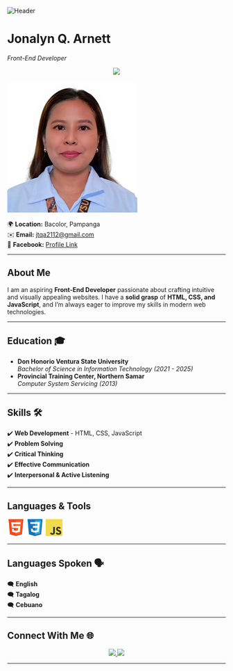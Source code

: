 ![Header](https://capsule-render.vercel.app/api?type=waving&color=gradient&height=100&section=header&text=Welcome!&fontSize=40)

# **Jonalyn Q. Arnett**  
*Front-End Developer*  

<p align="center">
  <img src="https://readme-typing-svg.herokuapp.com?font=Fira+Code&weight=500&pause=1000&color=F7A825&center=true&width=435&lines=Aspiring+Front-End+Developer;Passionate+about+web+design+and+UI%2FUX" />
</p>

![Profile Picture](https://raw.githubusercontent.com/arnettjo211/arnettjo211/refs/heads/main/ID-PIC.png)  

🌍 **Location:** Bacolor, Pampanga  
✉️ **Email:** [jtqa2112@gmail.com](mailto:jtqa2112@gmail.com)  
📘 **Facebook:** [Profile Link](https://www.facebook.com/share/1A63qoXj9i/)  

---

## **About Me**  
I am an aspiring **Front-End Developer** passionate about crafting intuitive and visually appealing websites. I have a **solid grasp** of **HTML, CSS, and JavaScript**, and I’m always eager to improve my skills in modern web technologies.  

---

## **Education** 🎓  

- **Don Honorio Ventura State University**  
  *Bachelor of Science in Information Technology (2021 - 2025)*  
- **Provincial Training Center, Northern Samar**  
  *Computer System Servicing (2013)*  

---

## **Skills** 🛠️  
✔️ **Web Development** - HTML, CSS, JavaScript  
✔️ **Problem Solving**  
✔️ **Critical Thinking**  
✔️ **Effective Communication**  
✔️ **Interpersonal & Active Listening**  

---

## **Languages & Tools**  
<p align="left">
  <img src="https://raw.githubusercontent.com/devicons/devicon/master/icons/html5/html5-original.svg" alt="HTML5" width="40" height="40"/>
  <img src="https://raw.githubusercontent.com/devicons/devicon/master/icons/css3/css3-original.svg" alt="CSS3" width="40" height="40"/>
  <img src="https://raw.githubusercontent.com/devicons/devicon/master/icons/javascript/javascript-original.svg" alt="JavaScript" width="40" height="40"/>
</p>  

---

## **Languages Spoken** 🗣️  
🗨️ **English**  
🗨️ **Tagalog**  
🗨️ **Cebuano**  

---

## **Connect With Me** 🌐  
<p align="center">
  <a href="mailto:jtqa2112@gmail.com">
    <img src="https://img.shields.io/badge/Gmail-D14836?style=for-the-badge&logo=gmail&logoColor=white" />
  </a>
  <a href="https://www.facebook.com/share/1A63qoXj9i/">
    <img src="https://img.shields.io/badge/Facebook-1877F2?style=for-the-badge&logo=facebook&logoColor=white" />
  </a>
</p>

---
